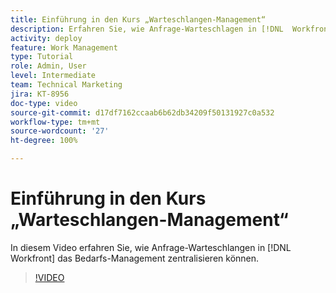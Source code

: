 ```yaml
---
title: Einführung in den Kurs „Warteschlangen-Management“
description: Erfahren Sie, wie Anfrage-Warteschlagen in [!DNL  Workfront] das Bedarfs-Management zentralisieren können.
activity: deploy
feature: Work Management
type: Tutorial
role: Admin, User
level: Intermediate
team: Technical Marketing
jira: KT-8956
doc-type: video
source-git-commit: d17df7162ccaab6b62db34209f50131927c0a532
workflow-type: tm+mt
source-wordcount: '27'
ht-degree: 100%

---
```


# Einführung in den Kurs „Warteschlangen-Management“

In diesem Video erfahren Sie, wie Anfrage-Warteschlangen in [!DNL  Workfront] das Bedarfs-Management zentralisieren können.

>[!VIDEO](https://video.tv.adobe.com/v/335219/?quality=12&learn=on&enablevpops)
